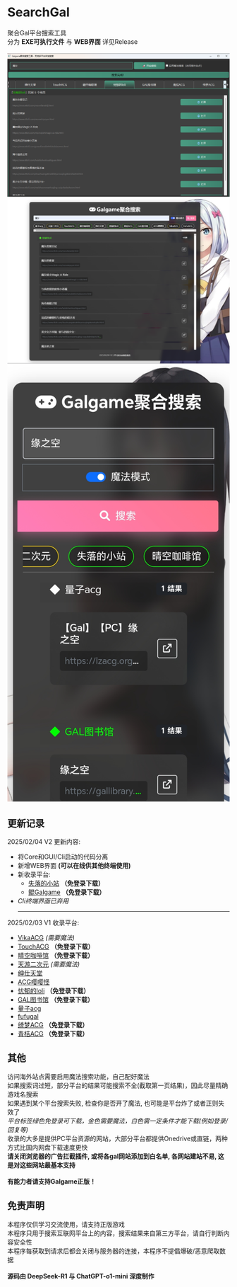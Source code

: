 # SearchGal
聚合Gal平台搜索工具<br>
分为 **EXE可执行文件** 与 **WEB界面** 详见Release<br><br>
![GUI演示图片](./shot-GUI.png)<br>
![GUI演示图片](./shot-WEB.png)<br>
![GUI演示图片](./shot-WEB-Phone.jpg)<br>

## 更新记录
2025/02/04 V2 更新内容:<br>
- 将Core和GUI/Cli启动的代码分离
- 新增WEB界面 **(可以在线供其他终端使用)**
- 新收录平台:
  - [失落的小站](https://shinnku.com) **（免登录下载）**
  - [鲲Galgame](https://www.kungal.com/zh-cn/) **（免登录下载）**
- *Cli终端界面已弃用*
<br><hr>

2025/02/03 V1 收录平台:<br>
- [VikaACG](https://www.vikacg.com/) *(需要魔法)*
- [TouchACG](https://www.touchgal.io/) **（免登录下载）**
- [晴空咖啡馆](https://aozoracafe.com/) **（免登录下载）**
- [天游二次元](https://www.tiangal.com/) *(需要魔法)*
- [绅仕天堂](https://www.gogalgame.com/)
- [ACG嘤嘤怪](https://acgyyg.ru/)
- [忧郁的loli](https://www.ttloli.com/) **（免登录下载）**
- [GAL图书馆](https://gallibrary.pw/) **（免登录下载）**
- [量子acg](https://lzacg.org/)
- [fufugal](https://www.fufugal.com/)
- [绮梦ACG](https://acgs.one/) **（免登录下载）**
- [青桔ACG](https://spare.qingju.org/) **（免登录下载）**

## 其他
访问海外站点需要启用魔法搜索功能，自己配好魔法<br>
如果搜索词过短，部分平台的结果可能搜索不全(截取第一页结果)，因此尽量精确游戏名搜索<br>
如果遇到某个平台搜索失败, 检查你是否开了魔法, 也可能是平台炸了或者正则失效了<br>
*平台标签绿色免登录可下载，金色需要魔法，白色需一定条件才能下载(例如登录/回复等)*<br>
收录的大多是提供PC平台资源的网站，大部分平台都提供Onedrive或直链，两种方式比国内网盘下载速度更快<br>
**请关闭浏览器的广告拦截插件, 或将各gal网站添加到白名单, 各网站建站不易, 这是对这些网站最基本支持**<br>
<br>
**有能力者请支持Galgame正版！**

## 免责声明
本程序仅供学习交流使用，请支持正版游戏<br>
本程序只用于搜索互联网平台上的内容，搜索结果来自第三方平台，请自行判断内容安全性<br>
本程序每获取到请求后都会关闭与服务器的连接，本程序不提倡爆破/恶意爬取数据<br>
<br>
**源码由 DeepSeek-R1 与 ChatGPT-o1-mini 深度制作**
